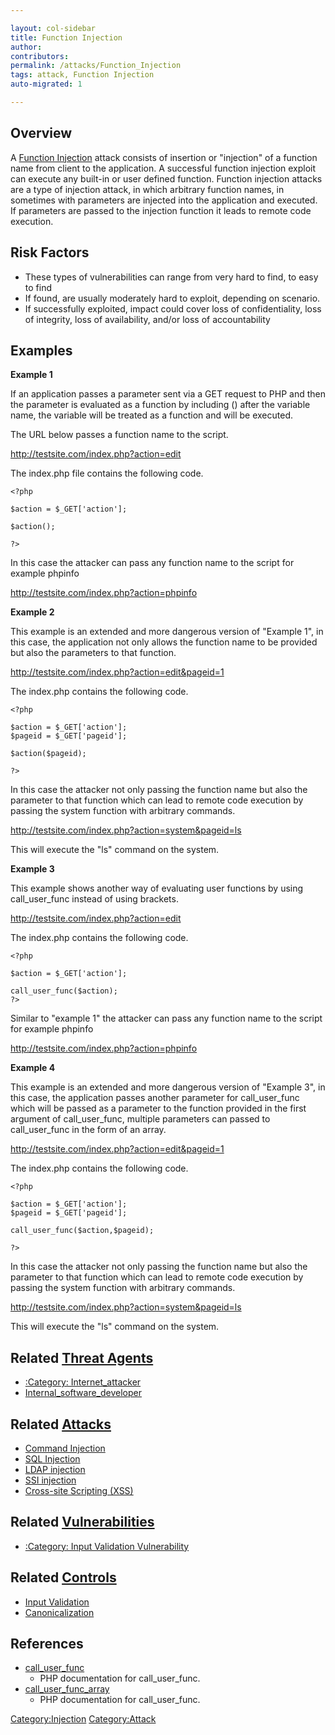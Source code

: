 ```yaml
---

layout: col-sidebar
title: Function Injection
author: 
contributors: 
permalink: /attacks/Function_Injection
tags: attack, Function Injection
auto-migrated: 1

---
```


## Overview

A [Function Injection](Function_Injection "wikilink") attack consists of
insertion or "injection" of a function name from client to the
application. A successful function injection exploit can execute any
built-in or user defined function. Function injection attacks are a type
of injection attack, in which arbitrary function names, in sometimes
with parameters are injected into the application and executed. If
parameters are passed to the injection function it leads to remote code
execution.

## Risk Factors

  - These types of vulnerabilities can range from very hard to find, to
    easy to find
  - If found, are usually moderately hard to exploit, depending on
    scenario.
  - If successfully exploited, impact could cover loss of
    confidentiality, loss of integrity, loss of availability, and/or
    loss of accountability

## Examples

**Example 1**

If an application passes a parameter sent via a GET request to PHP and
then the parameter is evaluated as a function by including () after the
variable name, the variable will be treated as a function and will be
executed.

The URL below passes a function name to the script.

<http://testsite.com/index.php?action=edit>

The index.php file contains the following code.

    <?php

    $action = $_GET['action'];

    $action();

    ?>

In this case the attacker can pass any function name to the script for
example phpinfo

<http://testsite.com/index.php?action=phpinfo>

**Example 2**

This example is an extended and more dangerous version of "Example 1",
in this case, the application not only allows the function name to be
provided but also the parameters to that function.

<http://testsite.com/index.php?action=edit&pageid=1>

The index.php contains the following code.

    <?php

    $action = $_GET['action'];
    $pageid = $_GET['pageid'];

    $action($pageid);

    ?>

In this case the attacker not only passing the function name but also
the parameter to that function which can lead to remote code execution
by passing the system function with arbitrary commands.

<http://testsite.com/index.php?action=system&pageid=ls>

This will execute the "ls" command on the system.

**Example 3**

This example shows another way of evaluating user functions by using
call_user_func instead of using brackets.

<http://testsite.com/index.php?action=edit>

The index.php contains the following code.

    <?php

    $action = $_GET['action'];

    call_user_func($action);
    ?>

Similar to "example 1" the attacker can pass any function name to the
script for example phpinfo

<http://testsite.com/index.php?action=phpinfo>

**Example 4**

This example is an extended and more dangerous version of "Example 3",
in this case, the application passes another parameter for
call_user_func which will be passed as a parameter to the function
provided in the first argument of call_user_func, multiple parameters
can passed to call_user_func in the form of an array.

<http://testsite.com/index.php?action=edit&pageid=1>

The index.php contains the following code.

    <?php

    $action = $_GET['action'];
    $pageid = $_GET['pageid'];

    call_user_func($action,$pageid);

    ?>

In this case the attacker not only passing the function name but also
the parameter to that function which can lead to remote code execution
by passing the system function with arbitrary commands.

<http://testsite.com/index.php?action=system&pageid=ls>

This will execute the "ls" command on the system.

## Related [Threat Agents](Threat_Agents "wikilink")

  - [:Category:
    Internet_attacker](:Category:_Internet_attacker "wikilink")
  - [Internal_software_developer](Internal_software_developer "wikilink")

## Related [Attacks](https://owasp.org/www-community/attacks/)

  - [Command Injection](Command_Injection "wikilink")
  - [SQL Injection](https://owasp.org/www-community/attacks/SQL_Injection)
  - [LDAP injection](LDAP_injection "wikilink")
  - [SSI injection](https://owasp.org/www-community/attacks/Server-Side_Includes_(SSI)_Injection)
  - [Cross-site Scripting
    (XSS)](Cross-site_Scripting_\(XSS\) "wikilink")

## Related [Vulnerabilities](https://owasp.org/www-community/vulnerabilities/)

  - [:Category: Input Validation
    Vulnerability](:Category:_Input_Validation_Vulnerability "wikilink")

## Related [Controls](https://owasp.org/www-community/controls/)

  - [Input Validation](Input_Validation "wikilink")
  - [Canonicalization](Canonicalization "wikilink")

## References

  - [call_user_func](http://php.net/manual/en/function.call-user-func.php)
    - PHP documentation for call_user_func.
  - [call_user_func_array](http://php.net/manual/en/function.call-user-func-array.php)
    - PHP documentation for call_user_func.

[Category:Injection](https://owasp.org/www-community/Injection_Flaws)
[Category:Attack](Category:Attack "wikilink")